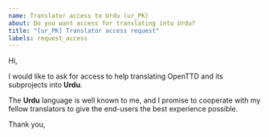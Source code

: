 ```yaml
---
name: Translator access to Urdu (ur_PK)
about: Do you want access for translating into Urdu?
title: "[ur_PK] Translator access request"
labels: request_access
---
```


<!-- translator: ur_PK -->
<!-- Please do not edit the header of this template. -->

Hi,

I would like to ask for access to help translating OpenTTD and its subprojects into **Urdu**.

The **Urdu** language is well known to me, and I promise to cooperate with my fellow translators to give the end-users the best experience possible.

<!-- Please do not edit the above message. Do feel free to add a personal note after this line. -->

Thank you,
